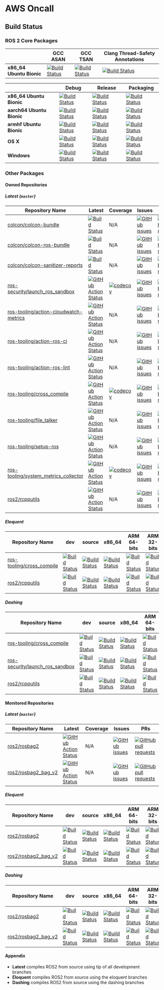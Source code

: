 # AWS Oncall

## Build Status

### ROS 2 Core Packages

|                          | GCC ASAN                                                        | GCC TSAN                                                        | Clang Thread-Safety Annotations                                   |
|--------------------------|-----------------------------------------------------------------|-----------------------------------------------------------------|-------------------------------------------------------------------|
| **x86_64 Ubuntu Bionic** | [![Build Status][nightly-linux-asan-badge]][nightly-linux-asan] | [![Build Status][nightly-linux-tsan-badge]][nightly-linux-tsan] | [![Build Status][nightly-linux-clang-badge]][nightly-linux-clang] |

|                           | Debug                                                                             | Release                                                                               | Packaging                                                                                         |
|---------------------------|-----------------------------------------------------------------------------------|---------------------------------------------------------------------------------------|---------------------------------------------------------------------------------------------------|
| **x86_64 Ubuntu Bionic**  | [![Build Status][nightly-linux-debug-badge]][nightly-linux-debug]                 | [![Build Status][nightly-linux-release-badge]][nightly-linux-release]                 | [![Build Status][nightly-linux-packaging-badge]][nightly-linux-packaging]                         |
| **aarch64 Ubuntu Bionic** | [![Build Status][nightly-linux-aarch64-debug-badge]][nightly-linux-aarch64-debug] | [![Build Status][nightly-linux-aarch64-release-badge]][nightly-linux-aarch64-release] | [![Build Status][nightly-linux-aarch64-packaging-badge]][nightly-linux-aarch64-packaging]         |
| **armhf Ubuntu Bionic**   | [![Build Status][nightly-linux-armhf-debug-badge]][nightly-linux-armhf-debug]     | [![Build Status][nightly-linux-armhf-release-badge]][nightly-linux-armhf-release]     | [![Build Status][nightly-linux-armhf-packaging-badge]][nightly-linux-armhf-packaging]             |
| **OS X**                  | [![Build Status][nightly-osx-debug-badge]][nightly-osx-debug]                     | [![Build Status][nightly-osx-release-badge]][nightly-osx-release]                     | [![Build Status][nightly-osx-packaging-badge]][nightly-osx-packaging]                             |
| **Windows**               | [![Build Status][nightly-win-debug-badge]][nightly-win-debug]                     | [![Build Status][nightly-win-release-badge]][nightly-win-release]                     | [![Build Status][nightly-win-packaging-badge]][nightly-win-packaging]                             |

### Other Packages

#### Owned Repositories

##### Latest (`master`)

| Repository Name                        | Latest                                                                         | Coverage                                                                   | Issues                                                                           | PRs                                                                                                  |
|----------------------------------------|--------------------------------------------------------------------------------|----------------------------------------------------------------------------|----------------------------------------------------------------------------------|------------------------------------------------------------------------------------------------------|
| [colcon/colcon-bundle]                 | [![Build Status][colcon-bundle-travis-badge]][colcon-bundle-travis]            | N/A                                                                        | [![GitHub issues][colcon-bundle-issues-badge]][colcon-bundle-issues]                        | [![GitHub pull requests][colcon-bundle-pr-badge]][colcon-bundle-pr]                       |
| [colcon/colcon-ros-bundle]             | [![Build Status][colcon-ros-bundle-travis-badge]][colcon-ros-bundle-travis]    | N/A                                                                        | [![GitHub issues][colcon-ros-bundle-issues-badge]][colcon-ros-bundle-issues]                | [![GitHub pull requests][colcon-ros-bundle-pr-badge]][colcon-ros-bundle-pr]               |
| [colcon/colcon-sanitizer-reports] | [![Build Status][colcon-sanitizer-reports-azure-badge]][colcon-sanitizer-reports-azure] | N/A | [![GitHub issues][colcon-sanitizer-reports-issues-badge]][colcon-sanitizer-reports-issues] | [![GitHub pull requests][colcon-sanitizer-reports-pr-badge]][colcon-sanitizer-reports-pr] |
| [ros-security/launch_ros_sandbox]      | [![GitHub Action Status][launch-ros-sandbox-badge]][launch-ros-sandbox-action] | [![codecov][launch-ros-sandbox-codecov-badge]][launch-ros-sandbox-codecov] | [![GitHub issues][launch-ros-sandbox-issues-badge]][launch-ros-sandbox-issues]              | [![GitHub pull requests][launch-ros-sandbox-pr-badge]][launch-ros-sandbox-pr]             |
| [ros-tooling/action-cloudwatch-metrics] | [![GitHub Action Status][action-cloudwatch-metrics-badge]][action-cloudwatch-metrics-action] | N/A                                                                        | [![GitHub issues][action-cloudwatch-metrics-issues-badge]][action-cloudwatch-metrics-issues]| [![GitHub pull requests][action-cloudwatch-metrics-pr-badge]][action-cloudwatch-metrics-pr] |
| [ros-tooling/action-ros-ci]           | [![GitHub Action Status][action-ros-ci-badge]][action-ros-ci-action]         | N/A                                                                        | [![GitHub issues][action-ros-ci-issues-badge]][action-ros-ci-issues]                      | [![GitHub pull requests][action-ros-ci-pr-badge]][action-ros-ci-pr]                     |
| [ros-tooling/action-ros-lint]         | [![GitHub Action Status][action-ros-lint-badge]][action-ros-lint-action]     | N/A                                                                        | [![GitHub issues][action-ros-lint-issues-badge]][action-ros-lint-issues]                  | [![GitHub pull requests][action-ros-lint-pr-badge]][action-ros-lint-pr]                 |
| [ros-tooling/cross_compile]            | [![GitHub Action Status][cross-compile-badge]][cross-compile-action]           | [![codecov][cross-compile-codecov-badge]][cross-compile-codecov]           | [![GitHub issues][cross-compile-issues-badge]][cross-compile-issues]                        | [![GitHub pull requests][cross-compile-pr-badge]][cross-compile-pr]                       |
| [ros-tooling/file_talker]              | [![GitHub Action Status][file-talker-badge]][file-talker-action]               | N/A                                                                        | [![GitHub issues][file-talker-issues-badge]][file-talker-issues]                            | [![GitHub pull requests][file-talker-pr-badge]][file-talker-pr]                           |
| [ros-tooling/setup-ros]                | [![GitHub Action Status][setup-ros-badge]][setup-ros-action]                   | N/A                                                                        | [![GitHub issues][setup-ros-issues-badge]][setup-ros-issues]                                | [![GitHub pull requests][setup-ros-pr-badge]][setup-ros-pr]                               |
| [ros-tooling/system_metrics_collector] | [![GitHub Action Status][system-metrics-badge]][system-metrics-action]         | [![codecov][system-metrics-codecov-badge]][system-metrics-codecov]         | [![GitHub issues][system-metrics-collector-issues-badge]][system-metrics-collector-issues]  | [![GitHub pull requests][system-metrics-collector-pr-badge]][system-metrics-collector-pr] |
| [ros2/rcpputils]                       | [![GitHub Action Status][rcpputils-badge]][rcpputils-action ]                  | N/A                                                                        | [![GitHub issues][rcpputils-issues-badge]][rcpputils-issues]                                | [![GitHub pull requests][rcpputils-pr-badge]][rcpputils-pr]                               |

##### Eloquent

| Repository Name                        | dev                                                                                                                                                                                                 | source                                                                                                                                                                                                              | x86_64                                                                                                                                                                                                                                  | ARM 64-bits                                                                                                                                                                                                                                                 | ARM 32-bits                                                                                                                                                                                                                                                 |
|----------------------------------------|-----------------------------------------------------------------------------------------------------------------------------------------------------------------------------------------------------|---------------------------------------------------------------------------------------------------------------------------------------------------------------------------------------------------------------------|-----------------------------------------------------------------------------------------------------------------------------------------------------------------------------------------------------------------------------------------|-------------------------------------------------------------------------------------------------------------------------------------------------------------------------------------------------------------------------------------------------------------|-------------------------------------------------------------------------------------------------------------------------------------------------------------------------------------------------------------------------------------------------------------|
| [ros-tooling/cross_compile]            | [![Build Status][cross-compile-eloquent-dev-badge]][cross-compile-eloquent-dev]           | [![Build Status][cross-compile-eloquent-src-badge]][cross-compile-eloquent-src]                 | [![Build Status][cross-compile-eloquent-x86-badge]][cross-compile-eloquent-x86]           | [![Build Status][cross-compile-eloquent-arm64-badge]][cross-compile-eloquent-arm64]           | [![Build Status][cross-compile-eloquent-armhf-badge]][cross-compile-eloquent-armhf-badge] |
| [ros2/rcpputils]                       | [![Build Status][rcpputils-eloquent-dev-badge]][rcpputils-eloquent-dev]                   | [![Build Status][rcpputils-eloquent-src-badge]][rcpputils-eloquent-src]                         | [![Build Status][rcpputils-eloquent-x86-badge]][rcpputils-eloquent-x86]                   | [![Build Status][rcpputils-eloquent-arm64-badge]][rcpputils-eloquent-arm64]                   | [![Build Status][rcpputils-eloquent-armhf-badge]][rcpputils-eloquent-armhf]               |

##### Dashing

| Repository Name                        | dev                                                                                     | source                                                                                        | x86_64                                                                                  | ARM 64-bits                                                                                 | ARM 32-bits                                                                             |
|----------------------------------------|-----------------------------------------------------------------------------------------|-----------------------------------------------------------------------------------------------|-----------------------------------------------------------------------------------------|---------------------------------------------------------------------------------------------|-----------------------------------------------------------------------------------------|
| [ros-tooling/cross_compile]            | [![Build Status][cross-compile-dashing-dev-badge]][cross-compile-dashing-dev]           | [![Build Status][cross-compile-dashing-src-badge]][cross-compile-dashing-src]                 | [![Build Status][cross-compile-dashing-x86-badge]][cross-compile-dashing-x86]           | [![Build Status][cross-compile-dashing-arm64-badge]][cross-compile-dashing-arm64]           | [![Build Status][cross-compile-dashing-armhf-badge]][cross-compile-dashing-armhf-badge] |
| [ros-security/launch_ros_sandbox]       | [![Build Status][launch-ros-sandbox-dashing-dev-badge]][launch-ros-sandbox-dashing-dev] | [![Build Status][launch-ros-sandbox-dashing-src-badge]][launch-ros-sandbox-dashing-src] | [![Build Status][launch-ros-sandbox-dashing-x86-badge]][launch-ros-sandbox-dashing-x86] | [![Build Status][launch-ros-sandbox-dashing-arm64-badge]][launch-ros-sandbox-dashing-arm64] | [![Build Status][launch-ros-sandbox-dashing-armhf-badge]][launch-ros-sandbox-dashing-armhf]   |
| [ros2/rcpputils]                       | [![Build Status][rcpputils-dashing-dev-badge]][rcpputils-dashing-dev]                   | [![Build Status][rcpputils-dashing-src-badge]][rcpputils-dashing-src]                         | [![Build Status][rcpputils-dashing-x86-badge]][rcpputils-dashing-x86]                   | [![Build Status][rcpputils-dashing-arm64-badge]][rcpputils-dashing-arm64]                   | [![Build Status][rcpputils-dashing-armhf-badge]][rcpputils-dashing-armhf]               |

#### Monitored Repositories

##### Latest (`master`)

| Repository Name       | Latest | Coverage | Issues                                                                                                                      | PRs                                                                                                                                  |
|-----------------------|--------|----------|-----------------------------------------------------------------------------------------------------------------------------|--------------------------------------------------------------------------------------------------------------------------------------|
| [ros2/rosbag2]        | [![GitHub Action Status][rosbag2-badge]][rosbag2-action]    | N/A      | [![GitHub issues][rosbag2-issues-badge]][rosbag2-issues]               | [![GitHub pull requests][rosbag2-pr-badge]][rosbag2-pr]               |
| [ros2/rosbag2_bag_v2] | [![GitHub Action Status][rosbag2-bagv2-badge]][rosbag2-bagv2-action]    | N/A      | [![GitHub issues][rosbag2-bagv2-issues-badge]][rosbag2-bagv2-issues] | [![GitHub pull requests][rosbag2-bagv2-pr-badge]][rosbag2-bagv2-pr] |

##### Eloquent

| Repository Name       | dev                                                                                                                                                                                         | source                                                                                                                                                                                                                      | x86_64                                                                                                                                                                                                                                          | ARM 64-bits                                                                                                                                                                                                                                                         | ARM 32-bits                                                                                                                                                                                                                                                         |
|-----------------------|---------------------------------------------------------------------------------------------------------------------------------------------------------------------------------------------|-----------------------------------------------------------------------------------------------------------------------------------------------------------------------------------------------------------------------------|-------------------------------------------------------------------------------------------------------------------------------------------------------------------------------------------------------------------------------------------------|---------------------------------------------------------------------------------------------------------------------------------------------------------------------------------------------------------------------------------------------------------------------|---------------------------------------------------------------------------------------------------------------------------------------------------------------------------------------------------------------------------------------------------------------------|
| [ros2/rosbag2]        | [![Build Status][rosbag2-eloquent-dev-badge]][rosbag2-eloquent-dev]              | [![Build Status][rosbag2-eloquent-src-badge]][rosbag2-eloquent-src]                              | [![Build Status][rosbag2-eloquent-x86-badge]][rosbag2-eloquent-x86]                              | [![Build Status][rosbag2-eloquent-arm64-badge]][rosbag2-eloquent-arm64]                               | [![Build Status][rosbag2-eloquent-armhf-badge]][rosbag2-eloquent-armhf]                              |
| [ros2/rosbag2_bag_v2] | [![Build Status][rosbag2-bagv2-eloquent-dev-badge]][rosbag2-bagv2-eloquent-dev] | [![Build Status][rosbag2-bagv2-eloquent-src-badge]][rosbag2-bagv2-eloquent-src] | [![Build Status][rosbag2-bagv2-eloquent-x86-badge]][rosbag2-bagv2-eloquent-x86] | [![Build Status][rosbag2-bagv2-eloquent-arm64-badge]][rosbag2-bagv2-eloquent-arm64] | [![Build Status][rosbag2-bagv2-eloquent-armhf-badge]][rosbag2-bagv2-eloquent-armhf] |

##### Dashing

| Repository Name | dev                                                                                                                                                                           | source                                                                                                                                                                                        | x86_64                                                                                                                                                                                                            | ARM 64-bits                                                                                                                                                                                                                           | ARM 32-bits                                                                                                                                                                                                                           |
|-----------------|-------------------------------------------------------------------------------------------------------------------------------------------------------------------------------|-----------------------------------------------------------------------------------------------------------------------------------------------------------------------------------------------|-------------------------------------------------------------------------------------------------------------------------------------------------------------------------------------------------------------------|---------------------------------------------------------------------------------------------------------------------------------------------------------------------------------------------------------------------------------------|---------------------------------------------------------------------------------------------------------------------------------------------------------------------------------------------------------------------------------------|
| [ros2/rosbag2]        | [![Build Status][rosbag2-dashing-dev-badge]][rosbag2-dashing-dev]              | [![Build Status][rosbag2-dashing-src-badge]][rosbag2-dashing-src]                              | [![Build Status][rosbag2-dashing-x86-badge]][rosbag2-dashing-x86]                              | [![Build Status][rosbag2-dashing-arm64-badge]][rosbag2-dashing-arm64]                               | [![Build Status][rosbag2-dashing-armhf-badge]][rosbag2-dashing-armhf]                              |
| [ros2/rosbag2_bag_v2] | [![Build Status][rosbag2-bagv2-dashing-dev-badge]][rosbag2-bagv2-dashing-dev] | [![Build Status][rosbag2-bagv2-dashing-src-badge]][rosbag2-bagv2-dashing-src] | [![Build Status][rosbag2-bagv2-dashing-x86-badge]][rosbag2-bagv2-dashing-x86] | [![Build Status][rosbag2-bagv2-dashing-arm64-badge]][rosbag2-bagv2-dashing-arm64] | [![Build Status][rosbag2-bagv2-dashing-armhf-badge]][rosbag2-bagv2-dashing-armhf] |

#### Appendix

* **Latest** compiles ROS2 from source using tip of all development branches
* **Eloquent** compiles ROS2 from source using the eloquent branches
* **Dashing** compiles ROS2 from source using the dashing branches

[colcon/colcon-bundle]: https://github.com/colcon/colcon-bundle
[colcon/colcon-ros-bundle]: https://github.com/colcon/colcon-ros-bundle
[colcon/colcon-sanitizer-reports]: https://github.com/colcon/colcon-sanitizer-reports
[ros-security/launch_ros_sandbox]: https://github.com/ros-security/launch_ros_sandbox
[ros-tooling/action-cloudwatch-metrics]: https://github.com/ros-tooling/action-cloudwatch-metrics
[ros-tooling/action-ros-ci]: https://github.com/ros-tooling/action-ros-ci
[ros-tooling/action-ros-lint]: https://github.com/ros-tooling/action-ros-lint
[ros-tooling/cross_compile]: https://github.com/ros-tooling/cross_compile
[ros-tooling/file_talker]: https://github.com/ros-tooling/file_talker
[ros-tooling/setup-ros]: https://github.com/ros-tooling/setup-ros
[ros-tooling/system_metrics_collector]: https://github.com/ros-tooling/system_metrics_collector
[ros2/rcpputils]: https://github.com/ros2/rcpputils
[ros2/rosbag2]: https://github.com/ros2/rosbag2
[ros2/rosbag2_bag_v2]: https://github.com/ros2/rosbag2_bag_v2

[nightly-linux-asan]: https://ci.ros2.org/view/nightly/job/nightly_linux_address_sanitizer
[nightly-linux-asan-badge]: https://ci.ros2.org/view/nightly/job/nightly_linux_address_sanitizer/badge/icon
[nightly-linux-tsan]: https://ci.ros2.org/view/nightly/job/nightly_linux_thread_sanitizer
[nightly-linux-tsan-badge]: https://ci.ros2.org/view/nightly/job/nightly_linux_thread_sanitizer/badge/icon
[nightly-linux-clang]: https://ci.ros2.org/view/nightly/job/nightly_linux_clang_libcxx
[nightly-linux-clang-badge]: https://ci.ros2.org/view/nightly/job/nightly_linux_clang_libcxx/badge/icon

[nightly-linux-debug]: https://ci.ros2.org/view/nightly/job/nightly_linux_debug
[nightly-linux-debug-badge]: https://ci.ros2.org/view/nightly/job/nightly_linux_debug/badge/icon
[nightly-linux-release]: https://ci.ros2.org/view/nightly/job/nightly_linux_release
[nightly-linux-release-badge]: https://ci.ros2.org/view/nightly/job/nightly_linux_release/badge/icon
[nightly-linux-packaging]: https://ci.ros2.org/view/packaging/job/packaging_linux
[nightly-linux-packaging-badge]: https://ci.ros2.org/view/packaging/job/packaging_linux/badge/icon

[nightly-linux-aarch64-debug]: https://ci.ros2.org/view/nightly/job/nightly_linux-aarch64_debug
[nightly-linux-aarch64-debug-badge]: https://ci.ros2.org/view/nightly/job/nightly_linux-aarch64_debug/badge/icon
[nightly-linux-aarch64-release]: https://ci.ros2.org/view/nightly/job/nightly_linux-aarch64_release
[nightly-linux-aarch64-release-badge]: https://ci.ros2.org/view/nightly/job/nightly_linux-aarch64_release/badge/icon
[nightly-linux-aarch64-packaging]: https://ci.ros2.org/view/packaging/job/packaging_linux-aarch64
[nightly-linux-aarch64-packaging-badge]: https://ci.ros2.org/view/packaging/job/packaging_linux-aarch64/badge/icon

[nightly-linux-armhf-debug]: https://ci.ros2.org/view/nightly/job/nightly_linux-armhf_debug
[nightly-linux-armhf-debug-badge]: https://ci.ros2.org/view/nightly/job/nightly_linux-armhf_debug/badge/icon
[nightly-linux-armhf-release]: https://ci.ros2.org/view/nightly/job/nightly_linux-armhf_release
[nightly-linux-armhf-release-badge]: https://ci.ros2.org/view/nightly/job/nightly_linux-armhf_release/badge/icon
[nightly-linux-armhf-packaging]: https://ci.ros2.org/view/packaging/job/packaging_linux-armhf
[nightly-linux-armhf-packaging-badge]: https://ci.ros2.org/view/packaging/job/packaging_linux-armhf/badge/icon

[nightly-osx-debug]: https://ci.ros2.org/view/nightly/job/nightly_osx_debug
[nightly-osx-debug-badge]: https://ci.ros2.org/view/nightly/job/nightly_osx_debug/badge/icon
[nightly-osx-release]: https://ci.ros2.org/view/nightly/job/nightly_osx_release
[nightly-osx-release-badge]: https://ci.ros2.org/view/nightly/job/nightly_osx_release/badge/icon
[nightly-osx-packaging]: https://ci.ros2.org/view/packaging/job/packaging_osx
[nightly-osx-packaging-badge]: https://ci.ros2.org/view/packaging/job/packaging_osx/badge/icon

[nightly-win-debug]: https://ci.ros2.org/view/nightly/job/nightly_win_deb
[nightly-win-debug-badge]: https://ci.ros2.org/view/nightly/job/nightly_win_deb/badge/icon
[nightly-win-release]: https://ci.ros2.org/view/nightly/job/nightly_win_rel
[nightly-win-release-badge]: https://ci.ros2.org/view/nightly/job/nightly_win_rel/badge/icon
[nightly-win-packaging]: https://ci.ros2.org/view/packaging/job/packaging_windows
[nightly-win-packaging-badge]: https://ci.ros2.org/view/packaging/job/packaging_windows/badge/icon

[action-cloudwatch-metrics-action]: https://github.com/ros-tooling/action-cloudwatch-metrics/actions
[action-cloudwatch-metrics-badge]: https://github.com/ros-tooling/action-cloudwatch-metrics/workflows/Test%20action-cloudwatch-metrics/badge.svg
[action-cloudwatch-metrics-issues]: https://github.com/ros-tooling/action-cloudwatch-metrics/issues
[action-cloudwatch-metrics-issues-badge]: https://img.shields.io/github/issues/ros-tooling/action-cloudwatch-metrics
[action-cloudwatch-metrics-pr]: https://github.com/ros-tooling/action-cloudwatch-metrics/pulls
[action-cloudwatch-metrics-pr-badge]: https://img.shields.io/github/issues-pr/ros-tooling/action-cloudwatch-metrics

[action-ros-ci-action]: https://github.com/ros-tooling/action-ros-ci/actions
[action-ros-ci-badge]: https://github.com/ros-tooling/action-ros-ci/workflows/Test%20action-ros-ci/badge.svg
[action-ros-ci-issues]: https://github.com/ros-tooling/action-ros-ci/issues
[action-ros-ci-issues-badge]: https://img.shields.io/github/issues/ros-tooling/action-ros-ci
[action-ros-ci-pr]: https://github.com/ros-tooling/action-ros-ci/pulls
[action-ros-ci-pr-badge]: https://img.shields.io/github/issues-pr/ros-tooling/action-ros-ci

[action-ros-lint-action]: https://github.com/ros-tooling/action-ros-lint/actions
[action-ros-lint-badge]: https://github.com/ros-tooling/action-ros-lint/workflows/Test%20action-ros-lint/badge.svg
[action-ros-lint-issues]: https://github.com/ros-tooling/action-ros-lint/issues
[action-ros-lint-issues-badge]: https://img.shields.io/github/issues/ros-tooling/action-ros-lint
[action-ros-lint-pr]: https://github.com/ros-tooling/action-ros-lint/pulls
[action-ros-lint-pr-badge]: https://img.shields.io/github/issues-pr/ros-tooling/action-ros-lint

[colcon-bundle-travis]: https://travis-ci.org/colcon/colcon-bundle
[colcon-bundle-travis-badge]: https://travis-ci.org/colcon/colcon-bundle.svg?branch=master
[colcon-bundle-issues]: https://github.com/colcon/colcon-bundle/issues
[colcon-bundle-issues-badge]: https://img.shields.io/github/issues/colcon/colcon-bundle
[colcon-bundle-pr]: https://github.com/colcon/colcon-bundle/pulls
[colcon-bundle-pr-badge]: https://img.shields.io/github/issues-pr/colcon/colcon-bundle

[cross-compile-action]: https://github.com/ros-tooling/cross_compile/actions
[cross-compile-badge]: https://github.com/ros-tooling/cross_compile/workflows/Test%20cross_compile/badge.svg
[cross-compile-issues]: https://github.com/ros-tooling/cross_compile/issues
[cross-compile-issues-badge]: https://img.shields.io/github/issues/ros-tooling/cross_compile
[cross-compile-pr]: https://github.com/ros-tooling/cross_compile/pulls
[cross-compile-pr-badge]: https://img.shields.io/github/issues-pr/ros-tooling/cross_compile
[cross-compile-codecov]: https://codecov.io/gh/ros-tooling/cross_compile
[cross-compile-codecov-badge]: https://codecov.io/gh/ros-tooling/cross_compile/branch/master/graph/badge.svg

[colcon-ros-bundle-travis]: https://travis-ci.org/colcon/colcon-ros-bundle
[colcon-ros-bundle-travis-badge]: https://travis-ci.org/colcon/colcon-ros-bundle.svg?branch=master
[colcon-ros-bundle-issues]: https://github.com/colcon/colcon-ros-bundle/issues
[colcon-ros-bundle-issues-badge]: https://img.shields.io/github/issues/colcon/colcon-ros-bundle
[colcon-ros-bundle-pr]: https://github.com/colcon/colcon-ros-bundle/pulls
[colcon-ros-bundle-pr-badge]: https://img.shields.io/github/issues-pr/colcon/colcon-ros-bundle

[colcon-sanitizer-reports-azure]: https://dev.azure.com/osrf/colcon-sanitizer-reports/_build/latest?definitionId=1&branchName=master
[colcon-sanitizer-reports-azure-badge]: https://dev.azure.com/osrf/colcon-sanitizer-reports/_apis/build/status/colcon.colcon-sanitizer-reports?branchName=master
[colcon-sanitizer-reports-issues]: https://github.com/colcon/colcon-sanitizer-reports/issues
[colcon-sanitizer-reports-issues-badge]: https://img.shields.io/github/issues/colcon/colcon-sanitizer-reports
[colcon-sanitizer-reports-pr]: https://github.com/colcon/colcon-sanitizer-reports/pulls
[colcon-sanitizer-reports-pr-badge]: https://img.shields.io/github/issues-pr/colcon/colcon-sanitizer-reports

[file-talker-action]: https://github.com/ros-tooling/file_talker/actions
[file-talker-badge]: https://github.com/ros-tooling/file_talker/workflows/Test%20file_talker/badge.svg
[file-talker-issues]: https://github.com/ros-tooling/file_talker/issues
[file-talker-issues-badge]: https://img.shields.io/github/issues/ros-tooling/file_talker
[file-talker-pr]: https://github.com/ros-tooling/file_talker/pulls
[file-talker-pr-badge]: https://img.shields.io/github/issues-pr/ros-tooling/file_talker

[launch-ros-sandbox-action]: https://github.com/ros-security/launch_ros_sandbox/actions
[launch-ros-sandbox-badge]: https://github.com/ros-security/launch_ros_sandbox/workflows/Test%20launch_ros_sandbox/badge.svg
[launch-ros-sandbox-codecov]: https://codecov.io/gh/ros-security/launch_ros_sandbox
[launch-ros-sandbox-codecov-badge]: https://codecov.io/gh/ros-security/launch_ros_sandbox/branch/master/graph/badge.svg
[launch-ros-sandbox-issues]: https://github.com/ros-security/launch_ros_sandbox/issues
[launch-ros-sandbox-issues-badge]: https://img.shields.io/github/issues/ros-security/launch_ros_sandbox
[launch-ros-sandbox-pr]: https://github.com/ros-security/launch_ros_sandbox/pulls
[launch-ros-sandbox-pr-badge]: https://img.shields.io/github/issues-pr/ros-security/launch_ros_sandbox

[rcpputils-action]: https://github.com/ros2/rcpputils/actions
[rcpputils-badge]: https://github.com/ros2/rcpputils/workflows/Test%20rcpputils/badge.svg
[rcpputils-issues-badge]: https://img.shields.io/github/issues/ros2/rcpputils
[rcpputils-issues]: https://github.com/ros2/rcpputils/issues
[rcpputils-pr-badge]: https://img.shields.io/github/issues-pr/ros2/rcpputils
[rcpputils-pr]: https://github.com/ros2/rcpputils/pulls

[rosbag2-action]: https://github.com/ros2/rosbag2/actions
[rosbag2-badge]: https://github.com/ros2/rosbag2/workflows/Test%20rosbag2/badge.svg
[rosbag2-issues]: https://github.com/ros2/rosbag2/issues
[rosbag2-issues-badge]: https://img.shields.io/github/issues/ros2/rosbag2
[rosbag2-pr]: https://github.com/ros2/rosbag2/pulls
[rosbag2-pr-badge]: https://img.shields.io/github/issues-pr/ros2/rosbag2

[rosbag2-bagv2-action]: https://github.com/ros2/rosbag2_bag_v2/actions
[rosbag2-bagv2-badge]: https://github.com/ros2/rosbag2_bag_v2/workflows/Test%20rosbag2_bag_v2/badge.svg
[rosbag2-bagv2-issues]: https://github.com/ros2/rosbag2_bag_v2/issues
[rosbag2-bagv2-issues-badge]: https://img.shields.io/github/issues/ros2/rosbag2_bag_v2
[rosbag2-bagv2-pr]: https://github.com/ros2/rosbag2_bag_v2/pulls
[rosbag2-bagv2-pr-badge]: https://img.shields.io/github/issues-pr/ros2/rosbag2_bag_v2

[system-metrics-action]: https://github.com/ros-tooling/system_metrics_collector/actions
[system-metrics-badge]: https://github.com/ros-tooling/system_metrics_collector/workflows/Test%20system_metrics_collector/badge.svg
[system-metrics-codecov]: https://codecov.io/gh/ros-tooling/system_metrics_collector
[system-metrics-codecov-badge]: https://codecov.io/gh/ros-tooling/system_metrics_collector/branch/master/graph/badge.svg
[system-metrics-collector-issues]: https://github.com/ros-tooling/system_metrics_collector/issues
[system-metrics-collector-issues-badge]: https://img.shields.io/github/issues/ros-tooling/system_metrics_collector
[system-metrics-collector-pr]: https://github.com/ros-tooling/system_metrics_collector/pulls
[system-metrics-collector-pr-badge]: https://img.shields.io/github/issues-pr/ros-tooling/system_metrics_collector

[setup-ros-action]: https://github.com/ros-tooling/setup-ros/actions
[setup-ros-badge]: https://github.com/ros-tooling/setup-ros/workflows/Test%20setup-ros/badge.svg
[setup-ros-issues]: https://github.com/ros-tooling/setup-ros/issues
[setup-ros-issues-badge]: https://img.shields.io/github/issues/ros-tooling/setup-ros
[setup-ros-pr]: https://github.com/ros-tooling/setup-ros/pulls
[setup-ros-pr-badge]: https://img.shields.io/github/issues-pr/ros-tooling/setup-ros

[cross-compile-dashing-dev-badge]: http://build.ros2.org/view/Ddev/job/Ddev__cross_compile__ubuntu_bionic_amd64/badge/icon
[cross-compile-dashing-src-badge]: http://build.ros2.org/view/Dsrc_uB/job/Dsrc_uB__cross_compile__ubuntu_bionic__source/badge/icon
[cross-compile-dashing-x86-badge]: http://build.ros2.org/view/Dbin_uB64/job/Dbin_uB64__cross_compile__ubuntu_bionic_amd64__binary/badge/icon
[cross-compile-dashing-arm64-badge]: http://build.ros2.org/view/Dbin_ubv8_uBv8/job/Dbin_ubv8_uBv8__cross_compile__ubuntu_bionic_arm64__binary/badge/icon
[cross-compile-dashing-armhf-badge]: http://build.ros2.org/view/Dbin_ubhf_uBhf/job/Dbin_ubhf_uBhf__cross_compile__ubuntu_bionic_armhf__binary/badge/icon

[cross-compile-dashing-dev]: http://build.ros2.org/view/Ddev/job/Ddev__cross_compile__ubuntu_bionic_amd64
[cross-compile-dashing-src]: http://build.ros2.org/view/Dsrc_uB/job/Dsrc_uB__cross_compile__ubuntu_bionic__source
[cross-compile-dashing-x86]: http://build.ros2.org/view/Dbin_uB64/job/Dbin_uB64__cross_compile__ubuntu_bionic_amd64__binary
[cross-compile-dashing-arm64]: http://build.ros2.org/view/Dbin_ubv8_uBv8/job/Dbin_ubv8_uBv8__cross_compile__ubuntu_bionic_arm64__binary
[cross-compile-dashing-armhf]: http://build.ros2.org/view/Dbin_ubhf_uBhf/job/Dbin_ubhf_uBhf__cross_compile__ubuntu_bionic_armhf__binary

[cross-compile-eloquent-dev-badge]: http://build.ros2.org/view/Edev/job/Edev__cross_compile__ubuntu_bionic_amd64/badge/icon
[cross-compile-eloquent-src-badge]: http://build.ros2.org/view/Esrc_uB/job/Esrc_uB__cross_compile__ubuntu_bionic__source/badge/icon
[cross-compile-eloquent-x86-badge]: http://build.ros2.org/view/Ebin_uB64/job/Ebin_uB64__cross_compile__ubuntu_bionic_amd64__binary/badge/icon
[cross-compile-eloquent-arm64-badge]: http://build.ros2.org/view/Ebin_ubv8_uBv8/job/Ebin_ubv8_uBv8__cross_compile__ubuntu_bionic_arm64__binary/badge/icon
[cross-compile-eloquent-armhf-badge]: http://build.ros2.org/view/Ebin_ubhf_uBhf/job/Ebin_ubhf_uBhf__cross_compile__ubuntu_bionic_armhf__binary/badge/icon

[cross-compile-eloquent-dev]: http://build.ros2.org/view/Edev/job/Edev__cross_compile__ubuntu_bionic_amd64
[cross-compile-eloquent-src]: http://build.ros2.org/view/Esrc_uB/job/Esrc_uB__cross_compile__ubuntu_bionic__source
[cross-compile-eloquent-x86]: http://build.ros2.org/view/Ebin_uB64/job/Ebin_uB64__cross_compile__ubuntu_bionic_amd64__binary
[cross-compile-eloquent-arm64]: http://build.ros2.org/view/Ebin_ubv8_uBv8/job/Ebin_ubv8_uBv8__cross_compile__ubuntu_bionic_arm64__binary
[cross-compile-eloquent-armhf]: http://build.ros2.org/view/Ebin_ubhf_uBhf/job/Ebin_ubhf_uBhf__cross_compile__ubuntu_bionic_armhf__binary

[launch-ros-sandbox-dashing-dev]: http://build.ros2.org/view/Ddev/job/Ddev__launch_ros_sandbox__ubuntu_bionic_amd64
[launch-ros-sandbox-dashing-dev-badge]: http://build.ros2.org/view/Ddev/job/Ddev__launch_ros_sandbox__ubuntu_bionic_amd64/badge/icon
[launch-ros-sandbox-dashing-src]: http://build.ros2.org/view/Dsrc_uB/job/Dsrc_uB__launch_ros_sandbox__ubuntu_bionic__source
[launch-ros-sandbox-dashing-src-badge]: http://build.ros2.org/view/Dsrc_uB/job/Dsrc_uB__launch_ros_sandbox__ubuntu_bionic__source/badge/icon
[launch-ros-sandbox-dashing-x86]: http://build.ros2.org/view/Dbin_uB64/job/Dbin_uB64__launch_ros_sandbox__ubuntu_bionic_amd64__binary
[launch-ros-sandbox-dashing-x86-badge]: http://build.ros2.org/view/Dbin_uB64/job/Dbin_uB64__launch_ros_sandbox__ubuntu_bionic_amd64__binary/badge/icon
[launch-ros-sandbox-dashing-arm64]: http://build.ros2.org/view/Dbin_ubv8_uBv8/job/Dbin_ubv8_uBv8__launch_ros_sandbox__ubuntu_bionic_arm64__binary
[launch-ros-sandbox-dashing-arm64-badge]: http://build.ros2.org/view/Dbin_ubv8_uBv8/job/Dbin_ubv8_uBv8__launch_ros_sandbox__ubuntu_bionic_arm64__binary/badge/icon
[launch-ros-sandbox-dashing-armhf]: http://build.ros2.org/view/Dbin_ubhf_uBhf/job/Dbin_ubhf_uBhf__launch_ros_sandbox__ubuntu_bionic_armhf__binary
[launch-ros-sandbox-dashing-armhf-badge]: http://build.ros2.org/view/Dbin_ubhf_uBhf/job/Dbin_ubhf_uBhf__launch_ros_sandbox__ubuntu_bionic_armhf__binary/badge/icon

[rcpputils-dashing-dev]: http://build.ros2.org/view/Ddev/job/Ddev__rcpputils__ubuntu_bionic_amd64
[rcpputils-dashing-dev-badge]: http://build.ros2.org/view/Ddev/job/Ddev__rcpputils__ubuntu_bionic_amd64/badge/icon
[rcpputils-dashing-src]: http://build.ros2.org/view/Dsrc_uB/job/Dsrc_uB__rcpputils__ubuntu_bionic__source
[rcpputils-dashing-src-badge]: http://build.ros2.org/view/Dsrc_uB/job/Dsrc_uB__rcpputils__ubuntu_bionic__source/badge/icon
[rcpputils-dashing-x86]: http://build.ros2.org/view/Dbin_uB64/job/Dbin_uB64__rcpputils__ubuntu_bionic_amd64__binary
[rcpputils-dashing-x86-badge]: http://build.ros2.org/view/Dbin_uB64/job/Dbin_uB64__rcpputils__ubuntu_bionic_amd64__binary/badge/icon
[rcpputils-dashing-arm64]: http://build.ros2.org/view/Dbin_ubv8_uBv8/job/Dbin_ubv8_uBv8__rcpputils__ubuntu_bionic_arm64__binary
[rcpputils-dashing-arm64-badge]: http://build.ros2.org/view/Dbin_ubv8_uBv8/job/Dbin_ubv8_uBv8__rcpputils__ubuntu_bionic_arm64__binary/badge/icon
[rcpputils-dashing-armhf]: http://build.ros2.org/view/Dbin_ubhf_uBhf/job/Dbin_ubhf_uBhf__rcpputils__ubuntu_bionic_armhf__binary
[rcpputils-dashing-armhf-badge]: http://build.ros2.org/view/Dbin_ubhf_uBhf/job/Dbin_ubhf_uBhf__rcpputils__ubuntu_bionic_armhf__binary/badge/icon

[rcpputils-eloquent-dev]: http://build.ros2.org/view/Edev/job/Edev__rcpputils__ubuntu_bionic_amd64
[rcpputils-eloquent-dev-badge]: http://build.ros2.org/view/Edev/job/Edev__rcpputils__ubuntu_bionic_amd64/badge/icon
[rcpputils-eloquent-src]: http://build.ros2.org/view/Esrc_uB/job/Esrc_uB__rcpputils__ubuntu_bionic__source
[rcpputils-eloquent-src-badge]: http://build.ros2.org/view/Esrc_uB/job/Esrc_uB__rcpputils__ubuntu_bionic__source/badge/icon
[rcpputils-eloquent-x86]: http://build.ros2.org/view/Ebin_uB64/job/Ebin_uB64__rcpputils__ubuntu_bionic_amd64__binary
[rcpputils-eloquent-x86-badge]: http://build.ros2.org/view/Ebin_uB64/job/Ebin_uB64__rcpputils__ubuntu_bionic_amd64__binary/badge/icon
[rcpputils-eloquent-arm64]: http://build.ros2.org/view/Ebin_ubv8_uBv8/job/Ebin_ubv8_uBv8__rcpputils__ubuntu_bionic_arm64__binary
[rcpputils-eloquent-arm64-badge]: http://build.ros2.org/view/Ebin_ubv8_uBv8/job/Ebin_ubv8_uBv8__rcpputils__ubuntu_bionic_arm64__binary/badge/icon
[rcpputils-eloquent-armhf]: http://build.ros2.org/view/Ebin_ubhf_uBhf/job/Ebin_ubhf_uBhf__rcpputils__ubuntu_bionic_armhf__binary
[rcpputils-eloquent-armhf-badge]: http://build.ros2.org/view/Ebin_ubhf_uBhf/job/Ebin_ubhf_uBhf__rcpputils__ubuntu_bionic_armhf__binary/badge/icon

[rosbag2-dashing-dev]: http://build.ros2.org/view/Ddev/job/Ddev__rosbag2__ubuntu_bionic_amd64
[rosbag2-dashing-dev-badge]: http://build.ros2.org/view/Ddev/job/Ddev__rosbag2__ubuntu_bionic_amd64/badge/icon
[rosbag2-dashing-src]: http://build.ros2.org/view/Dsrc_uB/job/Dsrc_uB__rosbag2__ubuntu_bionic__source
[rosbag2-dashing-src-badge]: http://build.ros2.org/view/Dsrc_uB/job/Dsrc_uB__rosbag2__ubuntu_bionic__source/badge/icon
[rosbag2-dashing-x86]: http://build.ros2.org/view/Dbin_uB64/job/Dbin_uB64__rosbag2__ubuntu_bionic_amd64__binary
[rosbag2-dashing-x86-badge]: http://build.ros2.org/view/Dbin_uB64/job/Dbin_uB64__rosbag2__ubuntu_bionic_amd64__binary/badge/icon
[rosbag2-dashing-arm64]: http://build.ros2.org/view/Dbin_ubv8_uBv8/job/Dbin_ubv8_uBv8__rosbag2__ubuntu_bionic_arm64__binary
[rosbag2-dashing-arm64-badge]: http://build.ros2.org/view/Dbin_ubv8_uBv8/job/Dbin_ubv8_uBv8__rosbag2__ubuntu_bionic_arm64__binary/badge/icon
[rosbag2-dashing-armhf]: http://build.ros2.org/view/Dbin_ubhf_uBhf/job/Dbin_ubhf_uBhf__rosbag2__ubuntu_bionic_armhf__binary
[rosbag2-dashing-armhf-badge]: http://build.ros2.org/view/Dbin_ubhf_uBhf/job/Dbin_ubhf_uBhf__rosbag2__ubuntu_bionic_armhf__binary/badge/icon

[rosbag2-eloquent-dev]: http://build.ros2.org/view/Edev/job/Edev__rosbag2__ubuntu_bionic_amd64/badge/icon
[rosbag2-eloquent-dev-badge]: http://build.ros2.org/view/Edev/job/Edev__rosbag2__ubuntu_bionic_amd64/badge/icon/badge/icon
[rosbag2-eloquent-src]: http://build.ros2.org/view/Esrc_uB/job/Esrc_uB__rosbag2__ubuntu_bionic__source
[rosbag2-eloquent-src-badge]: http://build.ros2.org/view/Esrc_uB/job/Esrc_uB__rosbag2__ubuntu_bionic__source/badge/icon
[rosbag2-eloquent-x86]: http://build.ros2.org/view/Ebin_uB64/job/Ebin_uB64__rosbag2__ubuntu_bionic_amd64__binary
[rosbag2-eloquent-x86-badge]: http://build.ros2.org/view/Ebin_uB64/job/Ebin_uB64__rosbag2__ubuntu_bionic_amd64__binary/badge/icon
[rosbag2-eloquent-arm64]: http://build.ros2.org/view/Ebin_ubv8_uBv8/job/Ebin_ubv8_uBv8__rosbag2__ubuntu_bionic_arm64__binary
[rosbag2-eloquent-arm64-badge]: http://build.ros2.org/view/Ebin_ubv8_uBv8/job/Ebin_ubv8_uBv8__rosbag2__ubuntu_bionic_arm64__binary/badge/icon
[rosbag2-eloquent-armhf]: http://build.ros2.org/view/Ebin_ubhf_uBhf/job/Ebin_ubhf_uBhf__rosbag2__ubuntu_bionic_armhf__binary
[rosbag2-eloquent-armhf-badge]: http://build.ros2.org/view/Ebin_ubhf_uBhf/job/Ebin_ubhf_uBhf__rosbag2__ubuntu_bionic_armhf__binary/badge/icon

[rosbag2-bagv2-dashing-dev]: http://build.ros2.org/view/Ddev/job/Ddev__rosbag2_bag_v2__ubuntu_bionic_amd64
[rosbag2-bagv2-dashing-dev-badge]: http://build.ros2.org/view/Ddev/job/Ddev__rosbag2_bag_v2__ubuntu_bionic_amd64/badge/icon
[rosbag2-bagv2-dashing-src]: http://build.ros2.org/view/Dsrc_uB/job/Dsrc_uB__rosbag2_bag_v2_plugins__ubuntu_bionic__source
[rosbag2-bagv2-dashing-src-badge]: http://build.ros2.org/view/Dsrc_uB/job/Dsrc_uB__rosbag2_bag_v2_plugins__ubuntu_bionic__source/badge/icon
[rosbag2-bagv2-dashing-x86]: http://build.ros2.org/view/Dbin_uB64/job/Dbin_uB64__rosbag2_bag_v2_plugins__ubuntu_bionic_amd64__binary
[rosbag2-bagv2-dashing-x86-badge]: http://build.ros2.org/view/Dbin_uB64/job/Dbin_uB64__rosbag2_bag_v2_plugins__ubuntu_bionic_amd64__binary/badge/icon
[rosbag2-bagv2-dashing-arm64]: http://build.ros2.org/view/Dbin_ubv8_uBv8/job/Dbin_ubv8_uBv8__rosbag2_bag_v2_plugins__ubuntu_bionic_arm64__binary
[rosbag2-bagv2-dashing-arm64-badge]: http://build.ros2.org/view/Dbin_ubv8_uBv8/job/Dbin_ubv8_uBv8__rosbag2_bag_v2_plugins__ubuntu_bionic_arm64__binary/badge/icon
[rosbag2-bagv2-dashing-armhf]: http://build.ros2.org/view/Dbin_ubhf_uBhf/job/Dbin_ubhf_uBhf__rosbag2_bag_v2_plugins__ubuntu_bionic_armhf__binary
[rosbag2-bagv2-dashing-armhf-badge]: http://build.ros2.org/view/Dbin_ubhf_uBhf/job/Dbin_ubhf_uBhf__rosbag2_bag_v2_plugins__ubuntu_bionic_armhf__binary/badge/icon

[rosbag2-bagv2-eloquent-dev]: http://build.ros2.org/view/Edev/job/Edev__rosbag2_bag_v2__ubuntu_bionic_amd64
[rosbag2-bagv2-eloquent-dev-badge]: http://build.ros2.org/view/Edev/job/Edev__rosbag2_bag_v2__ubuntu_bionic_amd64/badge/icon
[rosbag2-bagv2-eloquent-src]: http://build.ros2.org/view/Esrc_uB/job/Esrc_uB__rosbag2_bag_v2_plugins__ubuntu_bionic__source
[rosbag2-bagv2-eloquent-src-badge]: http://build.ros2.org/view/Esrc_uB/job/Esrc_uB__rosbag2_bag_v2_plugins__ubuntu_bionic__source/badge/icon
[rosbag2-bagv2-eloquent-x86]: http://build.ros2.org/view/Ebin_uB64/job/Ebin_uB64__rosbag2_bag_v2_plugins__ubuntu_bionic_amd64__binary
[rosbag2-bagv2-eloquent-x86-badge]: http://build.ros2.org/view/Ebin_uB64/job/Ebin_uB64__rosbag2_bag_v2_plugins__ubuntu_bionic_amd64__binary/badge/icon
[rosbag2-bagv2-eloquent-arm64]: http://build.ros2.org/view/Ebin_ubv8_uBv8/job/Ebin_ubv8_uBv8__rosbag2_bag_v2_plugins__ubuntu_bionic_arm64__binary
[rosbag2-bagv2-eloquent-arm64-badge]: http://build.ros2.org/view/Ebin_ubv8_uBv8/job/Ebin_ubv8_uBv8__rosbag2_bag_v2_plugins__ubuntu_bionic_arm64__binary/badge/icon
[rosbag2-bagv2-eloquent-armhf]: http://build.ros2.org/view/Ebin_ubhf_uBhf/job/Ebin_ubhf_uBhf__rosbag2_bag_v2_plugins__ubuntu_bionic_armhf__binary
[rosbag2-bagv2-eloquent-armhf-badge]: http://build.ros2.org/view/Ebin_ubhf_uBhf/job/Ebin_ubhf_uBhf__rosbag2_bag_v2_plugins__ubuntu_bionic_armhf__binary/badge/icon
